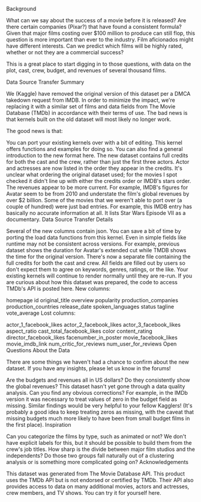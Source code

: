 Background

What can we say about the success of a movie before it is released? Are there certain companies (Pixar?) that have found a consistent formula? Given that major films costing over $100 million to produce can still flop, this question is more important than ever to the industry. Film aficionados might have different interests. Can we predict which films will be highly rated, whether or not they are a commercial success?

This is a great place to start digging in to those questions, with data on the plot, cast, crew, budget, and revenues of several thousand films.

Data Source Transfer Summary

We (Kaggle) have removed the original version of this dataset per a DMCA takedown request from IMDB. In order to minimize the impact, we're replacing it with a similar set of films and data fields from The Movie Database (TMDb) in accordance with their terms of use. The bad news is that kernels built on the old dataset will most likely no longer work.

The good news is that:

You can port your existing kernels over with a bit of editing. This kernel offers functions and examples for doing so. You can also find a general introduction to the new format here.
The new dataset contains full credits for both the cast and the crew, rather than just the first three actors.
Actor and actresses are now listed in the order they appear in the credits. It's unclear what ordering the original dataset used; for the movies I spot checked it didn't line up with either the credits order or IMDB's stars order.
The revenues appear to be more current. For example, IMDB's figures for Avatar seem to be from 2010 and understate the film's global revenues by over $2 billion.
Some of the movies that we weren't able to port over (a couple of hundred) were just bad entries. For example, this IMDB entry has basically no accurate information at all. It lists Star Wars Episode VII as a documentary.
Data Source Transfer Details

Several of the new columns contain json. You can save a bit of time by porting the load data functions from this kernel.
Even in simple fields like runtime may not be consistent across versions. For example, previous dataset shows the duration for Avatar's extended cut while TMDB shows the time for the original version.
There's now a separate file containing the full credits for both the cast and crew.
All fields are filled out by users so don't expect them to agree on keywords, genres, ratings, or the like.
Your existing kernels will continue to render normally until they are re-run.
If you are curious about how this dataset was prepared, the code to access TMDb's API is posted here.
New columns:

homepage
id
original_title
overview
popularity
production_companies
production_countries
release_date
spoken_languages
status
tagline
vote_average
Lost columns:

actor_1_facebook_likes
actor_2_facebook_likes
actor_3_facebook_likes
aspect_ratio
cast_total_facebook_likes
color
content_rating
director_facebook_likes
facenumber_in_poster
movie_facebook_likes
movie_imdb_link
num_critic_for_reviews
num_user_for_reviews
Open Questions About the Data

There are some things we haven't had a chance to confirm about the new dataset. If you have any insights, please let us know in the forums!

Are the budgets and revenues all in US dollars? Do they consistently show the global revenues?
This dataset hasn't yet gone through a data quality analysis. Can you find any obvious corrections? For example, in the IMDb version it was necessary to treat values of zero in the budget field as missing. Similar findings would be very helpful to your fellow Kagglers! (It's probably a good idea to keep treating zeros as missing, with the caveat that missing budgets much more likely to have been from small budget films in the first place).
Inspiration

Can you categorize the films by type, such as animated or not? We don't have explicit labels for this, but it should be possible to build them from the crew's job titles.
How sharp is the divide between major film studios and the independents? Do those two groups fall naturally out of a clustering analysis or is something more complicated going on?
Acknowledgements

This dataset was generated from The Movie Database API. This product uses the TMDb API but is not endorsed or certified by TMDb. Their API also provides access to data on many additional movies, actors and actresses, crew members, and TV shows. You can try it for yourself here.

